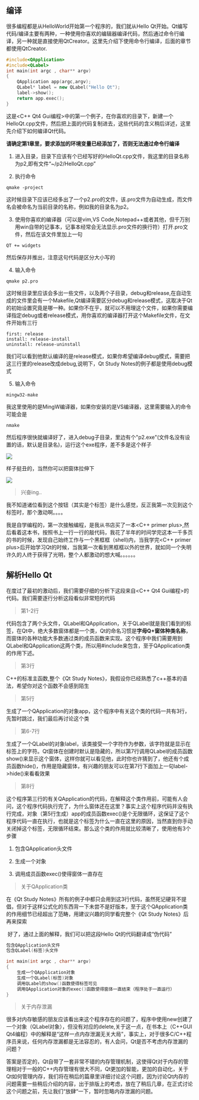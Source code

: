 ## 编译
很多编程都是从HelloWorld开始第一个程序的，我们就从Hello Qt开始。Qt编写代码/编译主要有两种，一种使用你喜欢的编辑器编译代码，然后通过命令行编译，另一种就是直接使用QtCreator。这里先介绍下使用命令行编译，后面的章节都使用QtCreator.


```c++
#include<QApplication>
#include<QLabel>
int main(int argc , char** argv)
{
    QApplication app(argc,argv);
    QLabel* label = new QLabel("Hello Qt");
    label->show();
    return app.exec();
}
```
这是<C++ Qt4 Gui编程>中的第一个例子，在你喜欢的目录下，新建一个HelloQt.cpp文件，然后把上面的代码复制进去，这些代码的含义稍后详述，这里先介绍下如何编译Qt代码。

**请确定第1章里，要求添加的环境变量已经添加了，否则无法通过命令行编译**

1. 进入目录，目录下应该有个已经写好的HelloQt.cpp文件，我这里的目录名称为p2,即有文件“~/p2/HelloQt.cpp”

2. 执行命令
```shell
qmake -project
```
这时候目录下应该已经多出了一个p2.pro的文件，该.pro文件为自动生成，而文件名会被命名为当前目录的名称，例如我的目录名为p2。

3. 使用你喜欢的编译器（可以是vim,VS Code,Notepad++或者其他，但千万别用win自带的记事本，记事本经常会无法显示.pro文件的换行符）打开.pro文件，然后在该文件里加上一句
```shell
QT += widgets
```
然后保存并推出，注意这句代码是区分大小写的

4. 输入命令
```shell
qmake p2.pro
```
这时候目录里应该会多出一些文件，以及两个子目录，debug和release,在自动生成的文件里会有一个Makefile,Qt编译需要区分debug和release模式，这取决于Qt的初始设置究竟是哪一种。如果你不在乎，就可以不用理这个文件，如果你需要编译指定debug或者release模式，用你喜欢的编译器打开这个Makefile文件，在文件开始有三行
```shell
first: release
install: release-install
uninstall: release-uninstall
```
我们可以看到他默认编译的是release模式，如果你希望编译debug模式，需要把这三行里的release改成debug,说明下，Qt Study Notes的例子都是使用debug模式

5. 输入命令
```shell
mingw32-make
```
我这里使用的是MingW编译器，如果你安装的是VS编译器，这里需要输入的命令可能会是
```shell
nmake
```
然后程序很快就编译好了，进入debug子目录，里边有个"p2.exe"(文件名没有设置的话，默认是目录名)，运行这个exe程序，差不多是这个样子

![](https://jxf2008-1302581379.cos.ap-nanjing.myqcloud.com/QtNotes/2-1.png)

样子挺丑的，当然你可以把窗体拉伸下

![](https://jxf2008-1302581379.cos.ap-nanjing.myqcloud.com/QtNotes/2-2.png)

>兴奋ing..

我不知道诸位看到这个按钮（其实是个标签）是什么感觉，反正我第一次见到这个标签时，那个激动啊。。。。

我是自学编程的，第一次接触编程，是我从书店买了一本<C++ primer plus>,然后看着这本书，按照书上一行一行的敲代码，我花了半年的时间学完这本一千多页的书的时候，发现自己始终工作与一个黑框框（shell)内，当我学完<C++ primer plus>后开始学习Qt的时候，当我第一次看到黑框框以外的世界，就如同一个失明许久的人终于获得了光明，整个人都激动的想大喊。。。。。。

## 解析Hello Qt

在度过了最初的激动后，我们需要仔细的分析下这段来自<C++ Qt4 Gui编程>的代码。我们需要逐行分析这段看似非常短的代码

>第1-2行

代码包含了两个头文件，QLabel和QApplication，关于QLabel就是我们看到的标签，在Qt中，绝大多数窗体都是一个类，Qt的命名习惯是**字母Q+窗体种类名称**，而窗体的各种功能大多数通过类的成员函数来实现。这个程序中我们需要用到QLabel和QApplication这两个类，所以用#include来包含，至于QApplication类的作用下述。

>第3行

C++的标准主函数,整个《Qt Study Notes》，我假设你已经熟悉了c++基本的语法，希望你对这个函数不会感到陌生


>第5行

生成了一个QApplication的对象app，这个程序中有关这个类的代码一共有3行，先暂时跳过，我们最后再讨论这个类

>第6-7行

生成了一个QLabel的对象label，该类接受一个字符作为参数，该字符就是显示在标签上的字符。Qt窗体在创建时默认是隐藏的，所以第7行调用QLabel的成员函数show()来显示这个窗体，这样你就可以看见他，此时你也许猜到了，他还有个成员函数hide()，作用是隐藏窗体，有兴趣的朋友可以在第7行下面加上一句label->hide()来看看效果

>第8行

这个程序第三行的有关QApplication的代码，在解释这个类作用前，可能有人会问，这个程序代码执行完了，为什么窗体还在这里？事实上这个程序代码并没有执行完成，对象（第5行生成）app的成员函数exec()是个无限循环，这保证了这个程序代码一直在执行，也就是这个标签为什么一直在这里的原因，当然直到你手动关闭掉这个标签，无限循环结束。那么这个类的作用就比较清晰了，使用他有3个步骤

1. 包含QApplication头文件

2. 生成一个对象

3. 调用成员函数exec()使得窗体一直存在
        
>关于QApplication类

在《Qt Study Notes》所有的例子中都只会用到这3行代码，虽然死记硬背不提倡，但对于这样公式化的东西背一下未尝不是好版本，至于这个QApplication类的作用细节已经超出了范畴，用建议兴趣的同学看完整个《Qt Study Notes》后再来探索

 好了，通过上面的解释，我们可以把这段Hello Qt的代码翻译成“伪代码”

```c++
包含QApplication头文件
包含QLabel(标签)头文件 

int main(int argc , char** argv)
{
    生成一个QApplication对象
    生成一个QLabel(标签)对象
    调用QLabel的show()函数使得标签可见
    调用QApplication对象的exec()函数使得窗体一直结束（程序处于一直运行）
}
```

>关于内存泄漏

很多对内存敏感的朋友应该看出来这个程序存在的问题了，程序中使用new创建了一个对象（QLabel对象），但没有对应的delete,关于这一点，在书本上（C++GUI Qt4编程）中的解释是“这样一点内存泄漏无关大局”，事实上，对于很多C/C++程序员来说，任何内存泄漏都是无法容忍的，有人会问，Qt是否不考虑内存泄漏的问题？

答案是否定的，Qt自带了一套非常不错的内存管理机制，这使得Qt对于内存的管理相对于一般的C++内存管理有很大不同，Qt更加的智能，更加的自动化，关于Qt如何管理内存，我们将在稍后的篇章里详细讨论这个问题，因为讨论Qt内存的问题需要一些稍后介绍的内容，出于排版上的考虑，放在了稍后几章，在正式讨论这个问题之前，先让我们“放肆“一下，暂时忽略内存泄漏的问题。
